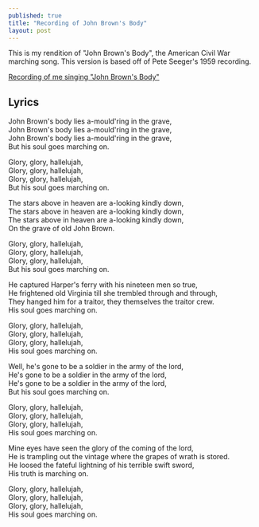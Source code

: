 ```yaml
---
published: true
title: "Recording of John Brown's Body"
layout: post
---
```


This is my rendition of "John Brown's Body", the American Civil War marching song.
This version is based off of Pete Seeger's 1959 recording.

[Recording of me singing "John Brown's Body"](/assets/john-browns-body.mp3)

## Lyrics

John Brown's body lies a-mould'ring in the grave, <br>
John Brown's body lies a-mould'ring in the grave, <br>
John Brown's body lies a-mould'ring in the grave, <br>
But his soul goes marching on. <br>

Glory, glory, hallelujah, <br>
Glory, glory, hallelujah, <br>
Glory, glory, hallelujah, <br>
But his soul goes marching on. <br>

The stars above in heaven are a-looking kindly down, <br>
The stars above in heaven are a-looking kindly down, <br>
The stars above in heaven are a-looking kindly down, <br>
On the grave of old John Brown. <br>

Glory, glory, hallelujah, <br>
Glory, glory, hallelujah, <br>
Glory, glory, hallelujah, <br>
But his soul goes marching on. <br>

He captured Harper's ferry with his nineteen men so true, <br>
He frightened old Virginia till she trembled through and through, <br>
They hanged him for a traitor, they themselves the traitor crew. <br>
His soul goes marching on. <br>

Glory, glory, hallelujah, <br>
Glory, glory, hallelujah, <br>
Glory, glory, hallelujah, <br>
His soul goes marching on. <br>

Well, he's gone to be a soldier in the army of the lord, <br>
He's gone to be a soldier in the army of the lord, <br>
He's gone to be a soldier in the army of the lord, <br>
But his soul goes marching on. <br>

Glory, glory, hallelujah, <br>
Glory, glory, hallelujah, <br>
Glory, glory, hallelujah, <br>
His soul goes marching on. <br>

Mine eyes have seen the glory of the coming of the lord, <br>
He is trampling out the vintage where the grapes of wrath is stored. <br>
He loosed the fateful lightning of his terrible swift sword, <br>
His truth is marching on. <br>

Glory, glory, hallelujah, <br>
Glory, glory, hallelujah, <br>
Glory, glory, hallelujah, <br>
His soul goes marching on.
